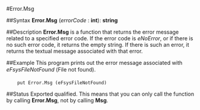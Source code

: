 
#Error.Msg

##Syntax
**Error.Msg** (_errorCode_ : **int**): **string**



##Description
**Error.Msg** is a function that returns the error message related to a specified error code. If the error code is _eNoError_, or if there is no such error code, it returns the empty string. If there is such an error, it returns the textual message associated with that error.



##Example
This program prints out the error message associated with _eFsysFileNotFound_ (&#147;File not found&#148;).


        put Error.Msg (eFsysFileNotFound)
##Status
Exported qualified.
This means that you can only call the function by calling **Error.Msg**, not by calling **Msg**.


